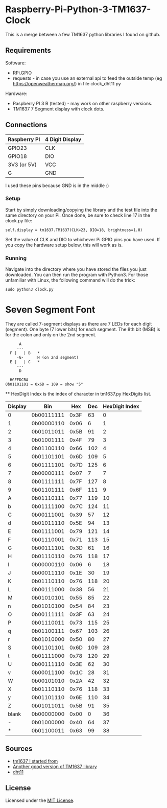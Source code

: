 # Raspberry-Pi-Python-3-TM1637-Clock

This is a merge between a few TM1637 python libraries I found on github.

## Requirements
Software:
* RPi.GPIO
* requests - in case you use an external api to feed the outside temp (eg https://openweathermap.org/) in file clock_dht11.py

Hardware:
* Raspberry PI 3 B (tested) - may work on other raspberry versions.
* TM1637 7 Segment display with clock dots.

## Connections

Raspberry PI  | 4 Digit Display
------------- | ---------------
GPIO23        | CLK
GPIO18        | DIO
3V3 (or 5V)   | VCC
G             | GND

I used these pins because GND is in the middle :)

### Setup

Start by simply downloading/copying the library and the test file into the same directory on your Pi. 
Once done, be sure to check line 17 in the clock.py file:
```
self.display = tm1637.TM1637(CLK=23, DIO=18, brightness=1.0)
```
Set the value of CLK and DIO to whichever Pi GPIO pins you have used. If you copy the hardware setup below, this will work as is.

### Running

Navigate into the directory where you have stored the files you just downloaded. You can then run the program with Python3. For those unfamiliar with Linux, the following command will do the trick: 
```
sudo python3 clock.py
```

# Seven Segment Font

They are called 7-segment displays as there are 7 LEDs for each digit (segment).
One byte (7 lower bits) for each segment. The 8th bit (MSB) is for the colon and only on the 2nd segment.

```
      A
     ---
  F |   | B   *
     -G-      H (on 2nd segment)
  E |   | C   *
     ---
      D

  HGFEDCBA
0b01101101 = 0x6D = 109 = show "5"
```

** HexDigit Index is the index of character in tm1637.py HexDigits list.

Display | Bin        | Hex  | Dec | HexDigit Index
------- | ---------- | ---- | --- | ------------
0       | 0b00111111 | 0x3F | 63  | 0
1       | 0b00000110 | 0x06 | 6   | 1
2       | 0b01011011 | 0x5B | 91  | 2
3       | 0b01001111 | 0x4F | 79  | 3
4       | 0b01100110 | 0x66 | 102 | 4
5       | 0b01101101 | 0x6D | 109 | 5
6       | 0b01111101 | 0x7D | 125 | 6
7       | 0b00000111 | 0x07 | 7   | 7
8       | 0b01111111 | 0x7F | 127 | 8
9       | 0b01101111 | 0x6F | 111 | 9
A       | 0b01110111 | 0x77 | 119 | 10
b       | 0b01111100 | 0x7C | 124 | 11
C       | 0b00111001 | 0x39 | 57  | 12
d       | 0b01011110 | 0x5E | 94  | 13
E       | 0b01111001 | 0x79 | 121 | 14
F       | 0b01110001 | 0x71 | 113 | 15
G       | 0b00111101 | 0x3D | 61  | 16
H       | 0b01110110 | 0x76 | 118 | 17
I       | 0b00000110 | 0x06 | 6   | 18
J       | 0b00011110 | 0x1E | 30  | 19
K       | 0b01110110 | 0x76 | 118 | 20
L       | 0b00111000 | 0x38 | 56  | 21
M       | 0b01010101 | 0x55 | 85  | 22
n       | 0b01010100 | 0x54 | 84  | 23
O       | 0b00111111 | 0x3F | 63  | 24
P       | 0b01110011 | 0x73 | 115 | 25
q       | 0b01100111 | 0x67 | 103 | 26
r       | 0b01010000 | 0x50 | 80  | 27
S       | 0b01101101 | 0x6D | 109 | 28
t       | 0b01111000 | 0x78 | 120 | 29
U       | 0b00111110 | 0x3E | 62  | 30
v       | 0b00011100 | 0x1C | 28  | 31
W       | 0b00101010 | 0x2A | 42  | 32
X       | 0b01110110 | 0x76 | 118 | 33
y       | 0b01101110 | 0x6E | 110 | 34
Z       | 0b01011011 | 0x5B | 91  | 35
blank   | 0b00000000 | 0x00 | 0   | 36
\-      | 0b01000000 | 0x40 | 64  | 37
\*      | 0b01100011 | 0x63 | 99  | 38



## Sources
* [tm1637 I started from](https://github.com/timwaizenegger/raspberrypi-examples/tree/master/actor-led-7segment-4numbers)
* [Another good version of TM1637 library](https://github.com/Michael-Kirkpatrick/tm1637-pi-python)
* [dht11](https://github.com/szazo/DHT11_Python)

## License

Licensed under the [MIT License](http://opensource.org/licenses/MIT).
